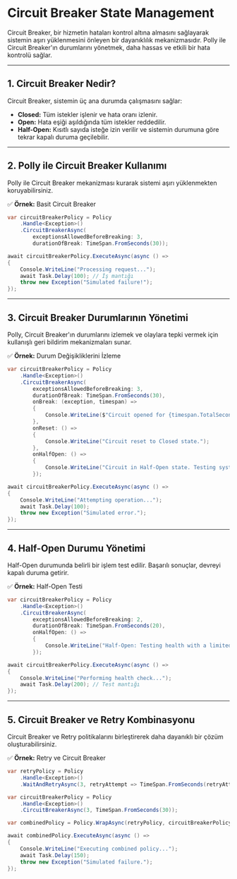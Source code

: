 # Circuit Breaker State Management

Circuit Breaker, bir hizmetin hataları kontrol altına almasını sağlayarak sistemin aşırı yüklenmesini önleyen bir dayanıklılık mekanizmasıdır. Polly ile Circuit Breaker'ın durumlarını yönetmek, daha hassas ve etkili bir hata kontrolü sağlar.

---

## 1. Circuit Breaker Nedir?

Circuit Breaker, sistemin üç ana durumda çalışmasını sağlar:  
- **Closed:** Tüm istekler işlenir ve hata oranı izlenir.  
- **Open:** Hata eşiği aşıldığında tüm istekler reddedilir.  
- **Half-Open:** Kısıtlı sayıda isteğe izin verilir ve sistemin durumuna göre tekrar kapalı duruma geçilebilir.  

---

## 2. Polly ile Circuit Breaker Kullanımı

Polly ile Circuit Breaker mekanizması kurarak sistemi aşırı yüklenmekten koruyabilirsiniz.

✅ **Örnek:** Basit Circuit Breaker

```csharp
var circuitBreakerPolicy = Policy
    .Handle<Exception>()
    .CircuitBreakerAsync(
        exceptionsAllowedBeforeBreaking: 3,
        durationOfBreak: TimeSpan.FromSeconds(30));

await circuitBreakerPolicy.ExecuteAsync(async () =>
{
    Console.WriteLine("Processing request...");
    await Task.Delay(100); // İş mantığı
    throw new Exception("Simulated failure!");
});
```

---

## 3. Circuit Breaker Durumlarının Yönetimi

Polly, Circuit Breaker'ın durumlarını izlemek ve olaylara tepki vermek için kullanışlı geri bildirim mekanizmaları sunar.

✅ **Örnek:** Durum Değişikliklerini İzleme

```csharp
var circuitBreakerPolicy = Policy
    .Handle<Exception>()
    .CircuitBreakerAsync(
        exceptionsAllowedBeforeBreaking: 3,
        durationOfBreak: TimeSpan.FromSeconds(30),
        onBreak: (exception, timespan) =>
        {
            Console.WriteLine($"Circuit opened for {timespan.TotalSeconds} seconds due to: {exception.Message}");
        },
        onReset: () =>
        {
            Console.WriteLine("Circuit reset to Closed state.");
        },
        onHalfOpen: () =>
        {
            Console.WriteLine("Circuit in Half-Open state. Testing system health...");
        });

await circuitBreakerPolicy.ExecuteAsync(async () =>
{
    Console.WriteLine("Attempting operation...");
    await Task.Delay(100);
    throw new Exception("Simulated error.");
});
```

---

## 4. Half-Open Durumu Yönetimi

Half-Open durumunda belirli bir işlem test edilir. Başarılı sonuçlar, devreyi kapalı duruma getirir.

✅ **Örnek:** Half-Open Testi

```csharp
var circuitBreakerPolicy = Policy
    .Handle<Exception>()
    .CircuitBreakerAsync(
        exceptionsAllowedBeforeBreaking: 2,
        durationOfBreak: TimeSpan.FromSeconds(20),
        onHalfOpen: () =>
        {
            Console.WriteLine("Half-Open: Testing health with a limited operation.");
        });

await circuitBreakerPolicy.ExecuteAsync(async () =>
{
    Console.WriteLine("Performing health check...");
    await Task.Delay(200); // Test mantığı
});
```

---

## 5. Circuit Breaker ve Retry Kombinasyonu

Circuit Breaker ve Retry politikalarını birleştirerek daha dayanıklı bir çözüm oluşturabilirsiniz.

✅ **Örnek:** Retry ve Circuit Breaker

```csharp
var retryPolicy = Policy
    .Handle<Exception>()
    .WaitAndRetryAsync(3, retryAttempt => TimeSpan.FromSeconds(retryAttempt));

var circuitBreakerPolicy = Policy
    .Handle<Exception>()
    .CircuitBreakerAsync(3, TimeSpan.FromSeconds(30));

var combinedPolicy = Policy.WrapAsync(retryPolicy, circuitBreakerPolicy);

await combinedPolicy.ExecuteAsync(async () =>
{
    Console.WriteLine("Executing combined policy...");
    await Task.Delay(150);
    throw new Exception("Simulated failure.");
});
```